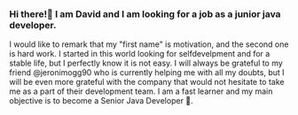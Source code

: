 ### Hi there!👋 I am David and I am looking for a job as a junior java developer.
I would like to remark that my "first name" is motivation, and the second one is hard work.
I started in this world looking for selfdevelpment and for a stable life, but I perfectly know it is not easy.
I will always be grateful to my friend @jeronimogg90 who is currently helping me with all my doubts, but I will be even more grateful with the company that would not hesitate to take me as a part of their development team.
I am a fast learner and my main objective is to become a Senior Java Developer 🌱. 


<!--
**Davius1/Davius1** is a ✨ _special_ ✨ repository because its `README.md` (this file) appears on your GitHub profile.

Here are some ideas to get you started:

- 🔭 I’m currently working on ...
- 🌱 I’m currently learning ...
- 👯 I’m looking to collaborate on ...
- 🤔 I’m looking for help with ...
- 💬 Ask me about ...
- 📫 How to reach me: ...
- 😄 Pronouns: ...
- ⚡ Fun fact: ...
-->
